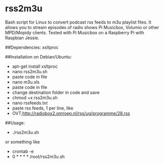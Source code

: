# rss2m3u
Bash script for Linux to convert podcast rss feeds to m3u playlist files. It allows you to stream episodes of radio shows Pi Musicbox, Volumio or other MPD/Mopidy clients. Tested with Pi Musicbox on a Raspberry Pi with Raspbian Jessie.

##Dependencies:
xsltproc

##Installation on Debian/Ubuntu:
- apt-get install xsltproc
- nano rss2m3u.sh
- paste code in file
- nano m3u.xls
- paste code in file
- change destination folder in code and save
- chmod +x rss2m3u.sh
- nano rssfeeds.txt
- paste rss feeds, 1 per line, like 
- OVT;http://radiobox2.omroep.nl/rss/ug/programme/28.rss
  
##Usage:
- ./rss2m3u.sh

or something like

- crontab -e
- 0 * * * * /root/rss2m3u.sh
  

